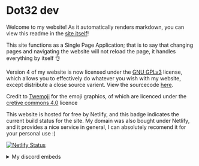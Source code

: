 # Dot32 dev
Welcome to my website! As it automatically renders markdown, you can view this readme in the [site itself](https://dot32.dev/readme)!

This site functions as a Single Page Application; that is to say that changing pages and navigating the website will not reload the page, it handles everything by itself 👌

Version 4 of my website is now licensed under the [GNU GPLv3](https://github.com/Dot32IsCool/dot32-website-v4/blob/main/LICENSE) license, which allows you to effectively do whatever you wish with my website, except distribute a close source varient. View the sourcecode [here](https://github.com/Dot32IsCool/dot32-website-v4/).

Credit to [Twemoji](https://twemoji.twitter.com/) for the emoji graphics, of which are licenced under the [cretive commons 4.0](https://creativecommons.org/licenses/by/4.0/) licence

This website is hosted for free by Netlify, and this badge indicates the current build status for the site. My domain was also bought under Netlify, and it provides a nice service in general, I can absolutely recomend it for your personal use :)

[![Netlify Status](https://api.netlify.com/api/v1/badges/a6b161ad-76d8-4fee-b1cd-f86d77cbd203/deploy-status)](https://app.netlify.com/sites/dot32/deploys)

<details>
  <summary>My discord embeds</summary>
  
This site utilises [twitter cards](https://developer.twitter.com/en/docs/twitter-for-websites/cards/overview/abouts-cards), which are nothing new, and are what create these wonderful discord embeds: 
  <img width="533" alt="Screen Shot 2021-08-10 at 12 49 09 pm" src="https://user-images.githubusercontent.com/61964090/128809862-0b124ab4-c05e-40bc-adbc-eb8e1f137b45.png">

However, what *is* new is that depending on the url requested, the cards change. This is expected behavior for most websites, however my site is an SPA; every page is the same page! Twitter's web crawler does not run with javascript, which would make editing the card information with javascript useless. However, then I heard about something called pre-rendering. The gist of it is to preemptively render each page of the site, specifically for web crawlers, so that when scanning your site it all appears as normal. Incredibly, Netlify just has an on/off switch for this, and after turning it on, I was able to edit the cards with javascript and see the results! It was yet another example of netlify saving my ass 😆

</details>

